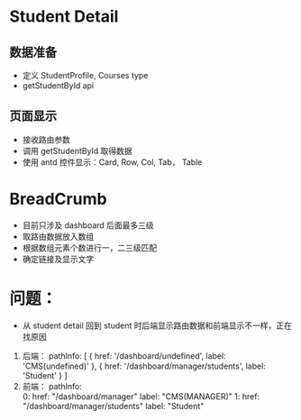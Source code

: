 # Student Detail

## 数据准备

- 定义 StudentProfile, Courses type
- getStudentById api

## 页面显示

- 接收路由参数
- 调用 getStudentById 取得数据
- 使用 antd 控件显示：Card, Row, Col, Tab， Table

# BreadCrumb

- 目前只涉及 dashboard 后面最多三级
- 取路由数据放入数组
- 根据数组元素个数进行一，二三级匹配
- 确定链接及显示文字

# 问题：

- 从 student detail 回到 student 时后端显示路由数据和前端显示不一样，正在找原因

1. 后端：
   pathInfo: [
   { href: '/dashboard/undefined', label: 'CMS(undefined)' },
   { href: '/dashboard/manager/students', label: 'Student' }
   ]
2. 前端：
   pathInfo:  
   0:
   href: "/dashboard/manager"
   label: "CMS(MANAGER)"
   1:
   href: "/dashboard/manager/students"
   label: "Student"
